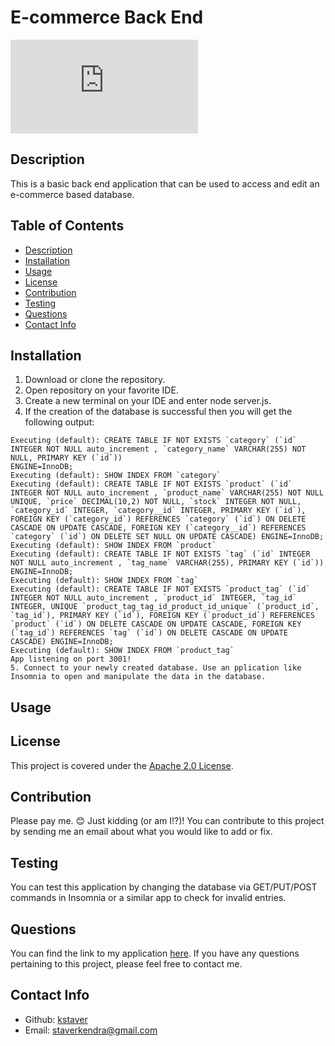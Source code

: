 # E-commerce Back End

  ![License](https://www.apache.org/licenses/LICENSE-2.0.txt)

  ## Description
  This is a basic back end application that can be used to access and edit an e-commerce based database.

  ## Table of Contents
  - [Description](#description)
  - [Installation](#installation)
  - [Usage](#usage)
  - [License](#license)
  - [Contribution](#contribution)
  - [Testing](#test)
  - [Questions](#questions)
  - [Contact Info](#contact-info)

  ## Installation
  1. Download or clone the repository.
  2. Open repository on your favorite IDE.
  3. Create a new terminal on your IDE and enter node server.js.
  4. If the creation of the database is successful then you will get the following output:

    Executing (default): CREATE TABLE IF NOT EXISTS `category` (`id` INTEGER NOT NULL auto_increment , `category_name` VARCHAR(255) NOT NULL, PRIMARY KEY (`id`)) 
    ENGINE=InnoDB;
    Executing (default): SHOW INDEX FROM `category`
    Executing (default): CREATE TABLE IF NOT EXISTS `product` (`id` INTEGER NOT NULL auto_increment , `product_name` VARCHAR(255) NOT NULL UNIQUE, `price` DECIMAL(10,2) NOT NULL, `stock` INTEGER NOT NULL, `category_id` INTEGER, `category__id` INTEGER, PRIMARY KEY (`id`), FOREIGN KEY (`category_id`) REFERENCES `category` (`id`) ON DELETE CASCADE ON UPDATE CASCADE, FOREIGN KEY (`category__id`) REFERENCES `category` (`id`) ON DELETE SET NULL ON UPDATE CASCADE) ENGINE=InnoDB;  
    Executing (default): SHOW INDEX FROM `product`
    Executing (default): CREATE TABLE IF NOT EXISTS `tag` (`id` INTEGER NOT NULL auto_increment , `tag_name` VARCHAR(255), PRIMARY KEY (`id`)) ENGINE=InnoDB;     
    Executing (default): SHOW INDEX FROM `tag`
    Executing (default): CREATE TABLE IF NOT EXISTS `product_tag` (`id` INTEGER NOT NULL auto_increment , `product_id` INTEGER, `tag_id` INTEGER, UNIQUE `product_tag_tag_id_product_id_unique` (`product_id`, `tag_id`), PRIMARY KEY (`id`), FOREIGN KEY (`product_id`) REFERENCES `product` (`id`) ON DELETE CASCADE ON UPDATE CASCADE, FOREIGN KEY (`tag_id`) REFERENCES `tag` (`id`) ON DELETE CASCADE ON UPDATE CASCADE) ENGINE=InnoDB;
    Executing (default): SHOW INDEX FROM `product_tag`
    App listening on port 3001!
    5. Connect to your newly created database. Use an pplication like Insomnia to open and manipulate the data in the database.

  ## Usage


  ## License
  This project is covered under the [Apache 2.0 License](https://www.apache.org/licenses/LICENSE-2.0).

  ## Contribution
  Please pay me. 😊 Just kidding (or am I!?)! You can contribute to this project by sending me an email about what you would like to add or fix.

  ## Testing
  You can test this application by changing the database via GET/PUT/POST commands in Insomnia or a similar app to check for invalid entries.

  ## Questions
  You can find the link to my application [here](https://github.com/kstaver/e-commerce-back-end). If you have any questions pertaining to this project, please feel free to contact me.

  ## Contact Info
  - Github: [kstaver](https://github.com/kstaver)
  - Email: staverkendra@gmail.com